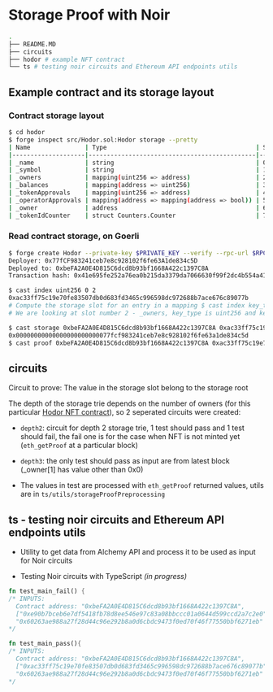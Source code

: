 # Storage Proof with Noir

```bash
.
├── README.MD
├── circuits
├── hodor # example NFT contract
└── ts # testing noir circuits and Ethereum API endpoints utils
```

## Example contract and its storage layout

### Contract storage layout

```bash
$ cd hodor
$ forge inspect src/Hodor.sol:Hodor storage --pretty
| Name               | Type                                         | Slot | Offset | Bytes | Contract            |
|--------------------|----------------------------------------------|------|--------|-------|---------------------|
| _name              | string                                       | 0    | 0      | 32    | src/Hodor.sol:Hodor |
| _symbol            | string                                       | 1    | 0      | 32    | src/Hodor.sol:Hodor |
| _owners            | mapping(uint256 => address)                  | 2    | 0      | 32    | src/Hodor.sol:Hodor |
| _balances          | mapping(address => uint256)                  | 3    | 0      | 32    | src/Hodor.sol:Hodor |
| _tokenApprovals    | mapping(uint256 => address)                  | 4    | 0      | 32    | src/Hodor.sol:Hodor |
| _operatorApprovals | mapping(address => mapping(address => bool)) | 5    | 0      | 32    | src/Hodor.sol:Hodor |
| _owner             | address                                      | 6    | 0      | 20    | src/Hodor.sol:Hodor |
| _tokenIdCounter    | struct Counters.Counter                      | 7    | 0      | 32    | src/Hodor.sol:Hodor |
```

### Read contract storage, on Goerli

```bash
$ forge create Hodor --private-key $PRIVATE_KEY --verify --rpc-url $RPC_URL
Deployer: 0x77fCF983241ceb7e8c928102f6fe63A1de834c5D
Deployed to: 0xbeFA2A0E4D815C6dcd8b93bf1668A422c1397C8A
Transaction hash: 0x41e695fe252a76ea0b215da3379da7066630f99f2dc4b554a41d96565d012a9c
```

```bash
$ cast index uint256 0 2
0xac33ff75c19e70fe83507db0d683fd3465c996598dc972688b7ace676c89077b
# Compute the storage slot for an entry in a mapping $ cast index key_type key slot
# We are looking at slot number 2 - _owners, key_type is uint256 and key is 0
```

```bash
$ cast storage 0xbeFA2A0E4D815C6dcd8b93bf1668A422c1397C8A 0xac33ff75c19e70fe83507db0d683fd3465c996598dc972688b7ace676c89077b --rpc-url $RPC_URL
0x00000000000000000000000077fcf983241ceb7e8c928102f6fe63a1de834c5d
$ cast proof 0xbeFA2A0E4D815C6dcd8b93bf1668A422c1397C8A 0xac33ff75c19e70fe83507db0d683fd3465c996598dc972688b7ace676c89077b --rpc-url $RPC_URL
```

## circuits

Circuit to prove: The value in the storage slot belong to the storage root

The depth of the storage trie depends on the number of owners (for this particular [Hodor NFT contract](https://goerli.etherscan.io/address/0xbefa2a0e4d815c6dcd8b93bf1668a422c1397c8a)), so 2 seperated circuits were created:

- `depth2`: circuit for depth 2 storage trie, 1 test should pass and 1 test should fail, the fail one is for the case when NFT is not minted yet (`eth_getProof` at a particular block)

- `depth3`: the only test should pass as input are from latest block (\_owner[1] has value other than 0x0)

- The values in test are processed with `eth_getProof` returned values, utils are in `ts/utils/storageProofPreprocessing`

## ts - testing noir circuits and Ethereum API endpoints utils

- Utility to get data from Alchemy API and process it to be used as input for Noir circuits

- Testing Noir circuits with TypeScript _(in progress)_

```rust
fn test_main_fail() {
/* INPUTS:
  Contract address: "0xbeFA2A0E4D815C6dcd8b93bf1668A422c1397C8A",
  ["0xe90b7bceb6e7df5418fb78d8ee546e97c83a08bbccc01a0644d599ccd2a7c2e0"], // owner of Hodor #1 is stored at this slot
  "0x60263ae988a27f28d44c96e292b8a0d6cbdc9473f0ed70f46f77550bbf6271eb" // block 9590306 which Hodors #1 WEREN'T minted
*/

fn test_main_pass(){
/* INPUTS:
  Contract address: "0xbeFA2A0E4D815C6dcd8b93bf1668A422c1397C8A",
  ["0xac33ff75c19e70fe83507db0d683fd3465c996598dc972688b7ace676c89077b"], // owner of Hodor #0 is stored at this slot
  "0x60263ae988a27f28d44c96e292b8a0d6cbdc9473f0ed70f46f77550bbf6271eb" // block 9590306 which Hodors #0 WERE minted
*/
```
